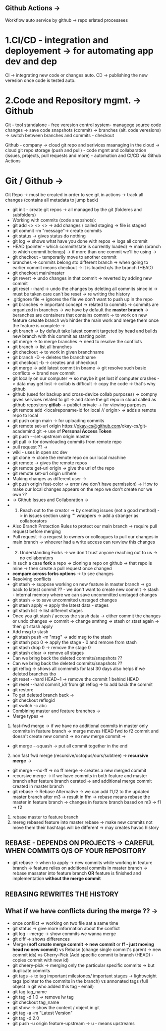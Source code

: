 ## Github Actions -> 
Workflow auto service by github -> repo erlated processees


# 1.CI/CD - integration and deployement -> for automating app dev and dep
CI -> integrating new code or changes auto.
CD -> publishing the new veresion once code is tested auto.
# 2.Code and Repository mgmt. -> Github

Git - tool standalone - free veresion control system- managege source code changes -> save code snapshots (commit) -> branches (alt. code veresions) -> switch between branches and commits - checkout

Github - company -> cloud git repo and serivices maanaging in the cloud -> cloud git repo storage (push and pull) - code mgmt and collabaration (issues, projects, pull requests and more) - automation and CI/CD via Github Actions

# Git / Github -> 

Git Repo -> must be created in order to see git in actions -> track all changes (contains all metadata to jump back)

- git init - create git repos -> all managed by the git (folderes and subfolders)
- Working with commits (code snapshots):
- git add <> <> <> -> add changes / called staging -> file is staged
- git commit -m "message"-> create commits
- git status -> gives status do nothing
- git log -> shows what have you done with repos -> logs all commit
- HEAD (pointer - which commit/state is currently loaded) -> main (branch to which commit belongs) -> if more than one commit we'll be using -> 
- git checkout <id> - temporarily move to another commit  
- branches -> commits belong sto different branch -> when going to earlier commit means checkout -> it is loaded o/s the branch (HEAD)
- git checkout main/master
- git revert <id> -> undo changes in that commit  -> reverted by adding new commit
- git reset --hard <id> -> undo the changes by deleting all commits since id -> must be taken care can't be reset -> re writing the history
- .gitignore file -> ignores the file we don't want to push up in the repo
- git branches -> important concept -> related to commits -> commits are organized in branches -> we have by default the **master branch** -> beranches are containers that contains commit -> to work on new feature creaate branch w/o hinder the main work and merge them once the feature is complete ->
- git branch <name> -> by default take latest commit targeted by head and builds new branch with this commit as starting point 
- git merge <name> -> to merge branches -> need to resolve the conflicts
- git branch -> list all branches
- git checkout <branchname> -> to work in given branchname
- git branch -D <branchname> -> deletes the branchname
- git checkout -b <bname> -> creates and chheckout
- git merge <bname> -> add latest commit in bname -> git resolve such basic conflicts -> brand new commit
- git locally on our computer -> so maybe it get lost if computer crashes -> data may get lost -> collab is difficult -> copy the code -> that's why github
- github (used for backup and cross-device collab purposes) -> compny gives services related to git -> and store the git repo in cloud called as github repository **gitlab** -> public/ private -> for viewing purposes
- git remote add <localreponame-id for local // origin> <url> -> adds a remote repo to local
- git push orign main -> for uploading commits 
- git remote set-url origin https://okay-cs@github.com/okay-cs/git-academind.git -> use of **Personal Access Token**
- git push --set-upstream origin master
- git pull -> for downloading commits from remote repo
- pull request ?? -> 
- wiki - uses in open src dev
- git clone <url> <repo-name> -> clone the remote repo on our local machine
- git remote -> gives the remote repos
- git remote get-url origin -> give the url of the repo 
- git remote set-url origin urlhere
- Making changes as different user -> 
- git push origin feat-color -> error (we don't have permission) ->  How to make our local changes appears on the repo we don't create nor we own ?? 
- -> Github Issues and Collaboration ->
- 1. Reach out to the creator -> by creating issues (not a good method) -> in issues section using ''' wrappers -> add a stranger as collaborators
- Also Branch Protection Rules to protect our main branch -> require pull request before merging
- Pull request -> a request to owners or colleagues to pull our changes in main branch -> whoever had a write access can revview this changes
- 2. Understanding Forks -> we don't trust anyone reaching out to us -> no collaborators
- In such a case **fork** a repo -> cloning a repo on github -> that repo is mine -> then create a pull request once changed
- **compare across forks options** -> to see changes
- Resolving conflicts
- git stash -> suppose working on new feature in master branch -> go back to latest commit ?? - we don't want to create new commit -> stash - internal memory where we can save uncommitted unstaged changes
- git stash -> to save uncommited unstaged changes
- git stash apply -> apply the latest data - stages
- git stash list -> list different stages
- Once you git stash / access the stash data -> either commit the changes or undo changes -> commit -> change smthng -> stash or stast again -> then git stash apply 
- Add msg to stash 
- git stash push -m "msg" -> add msg to the stash
- git stash pop 0 -> apply the stage - 0 and remove from stash 
- git stash drop 0 -> remove the stage 0
- git stash clear -> remove all stages
- Can we bring back the deleted commits/snapshots ?? 
- Can we bring back the deleted commits/snapshots ?? 
- git reflog -> shows all commmits for last 30 days also helps if we deleted branches tho
- git reset --hard HEAD~1 -> remove the commit 1 behind HEAD
- git reset --hard commit_id/ from git reflog -> to add back the commit
- git restore
- To get deleted branch back -> 
- git checkout reflogid
- git switch -c abc
- Combining master and feature branches ->     
- Merge types -> 
1. fast-fwd merge ->  if we have no additional commits in master only commits in feature branch -> merge moves HEAD fwd to f2 commit and doesn't create new commit -> no new merge commit -> 
- git merge --squash <bname> -> put all commit together in the end 
2. non fast fwd merge (recursive/octopus/ours/subtree) -> **recursive merge** -> 
- git merge --no-ff <bname> -> no ff merge -> creates a new merged commit 
- recursive merge -> if we have commits in both feature and master branch after feature branch cerated -> and additional merge commit created in master branch
- git rebase -> Rebase Alternative -> we can add f1,f2 to the updated master branch after m3 -> result in ffm -> rebase means rebase the master in feature branch -> changes in feature branch based on m3 -> f1 -> f2
1. rebase master to feature branch
2. mereg rebased feature into master
rebase -> make new commits not move them their hashtags will be different -> may creates havoc history
## REBASE - DEPENDS ON PROJECTS -> CAREFUL WHEN COMMITS O/S OF YOUR REPOSITORY
- git rebase <bname> -> when to apply -> new commits while working in feature branch -> feature relies on additional commits in master branch -> rebase massater into feature branch **OR** feature is finished and implementation **without the merge commit**
## REBASING REWRITES THE HISTORY
## What if we have conflicts during the merge ?? -> 
- once conflict -> working on two file aat a same time
- git status -> give more information about the conflict 
- git log --merge -> show commits we wanna merge
- git diff -> shows differences 
- Merge (**noff create merge commit -> new commit** or **ff - just moving head no new commit**) vs Rebase (change single commit's parent -> new commit ids) vs Cherry-Pick (Add specific commit to branch (HEAD) - copies commit with new id)
- git cheery-pick <id> -> merging only the particular specific commits -> but duplicate commits
- git tags -> to tag important milestones/ important stages -> lightweight tags (pointer to the commits in the branch) vs annonated tags (full object in git who added this tag - email)
- git tag tag_name <id>
- git tag -d 1.0 -> remove lw tag
- git checkout tag_name
- git show -> show the content / object in git
- git tag -a <ver> -m "Latest Version"
- git tag -d 2.0
- git push -u origin feature-upstream -> u - means upstreams